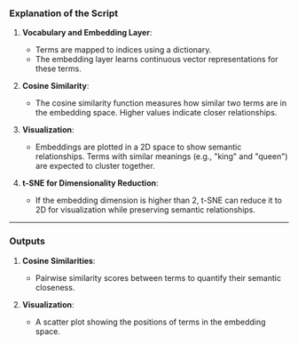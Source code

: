 ### Explanation of the Script

1. **Vocabulary and Embedding Layer**:
    
    - Terms are mapped to indices using a dictionary.
    - The embedding layer learns continuous vector representations for these terms.
2. **Cosine Similarity**:
    
    - The cosine similarity function measures how similar two terms are in the embedding space. Higher values indicate closer relationships.
3. **Visualization**:
    
    - Embeddings are plotted in a 2D space to show semantic relationships. Terms with similar meanings (e.g., "king" and "queen") are expected to cluster together.
4. **t-SNE for Dimensionality Reduction**:
    
    - If the embedding dimension is higher than 2, t-SNE can reduce it to 2D for visualization while preserving semantic relationships.

---

### Outputs

1. **Cosine Similarities**:
    
    - Pairwise similarity scores between terms to quantify their semantic closeness.
2. **Visualization**:
    
    - A scatter plot showing the positions of terms in the embedding space.